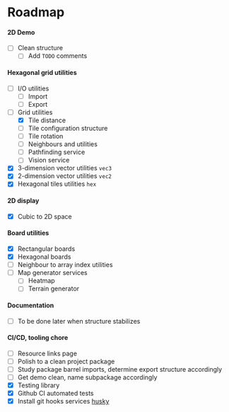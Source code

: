 # Roadmap

#### 2D Demo

-   [ ] Clean structure
    -   [ ] Add `TODO` comments

#### Hexagonal grid utilities

-   [ ] I/O utilities
    -   [ ] Import
    -   [ ] Export
-   [ ] Grid utilities
    -   [x] Tile distance
    -   [ ] Tile configuration structure
    -   [ ] Tile rotation
    -   [ ] Neighbours and utilities
    -   [ ] Pathfinding service
    -   [ ] Vision service
-   [x] 3-dimension vector utilities `vec3`
-   [x] 2-dimension vector utilities `vec2`
-   [x] Hexagonal tiles utilities `hex`

#### 2D display

-   [x] Cubic to 2D space

#### Board utilities

-   [x] Rectangular boards
-   [x] Hexagonal boards
-   [ ] Neighbour to array index utilities
-   [ ] Map generator services
    -   [ ] Heatmap
    -   [ ] Terrain generator

#### Documentation

-   [ ] To be done later when structure stabilizes

#### CI/CD, tooling chore

-   [ ] Resource links page
-   [ ] Polish to a clean project package
-   [ ] Study package barrel imports, determine export structure accordingly
-   [ ] Get demo clean, name subpackage accordingly
-   [x] Testing library
-   [x] Github CI automated tests
-   [x] Install git hooks services [husky](https://github.com/typicode/husky)
